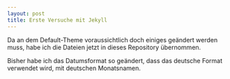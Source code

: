 ```yaml
---
layout: post
title: Erste Versuche mit Jekyll
---
```

Da an dem Default-Theme voraussichtlich doch einiges geändert werden muss, habe ich die Dateien jetzt in dieses Repository übernommen.

Bisher habe ich das Datumsformat so geändert, dass das deutsche Format verwendet wird, mit deutschen Monatsnamen.

